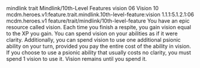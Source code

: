 <ability>
  <metadata>
    <class>mindlink</class>
    <feature_type>trait</feature_type>
    <file_dpath>Mindlink/10th-Level Features</file_dpath>
    <item_id>vision</item_id>
    <item_index>06</item_index>
    <item_name>Vision</item_name>
    <level>10</level>
    <scc>mcdm.heroes.v1:feature.trait.mindlink.10th-level-feature:vision</scc>
    <scdc>1.1.1:5.1.2.1:06</scdc>
    <source>mcdm.heroes.v1</source>
    <type>feature/trait/mindlink/10th-level-feature</type>
  </metadata>
  <effects>
    <effect type="mundane">You have an epic resource called vision. Each time you finish a respite, you gain vision equal to the XP you gain. You can spend vision on your abilities as if it were clarity.
Additionally, you can spend vision to use one additional psionic ability on your turn, provided you pay the entire cost of the ability in vision. If you choose to use a psionic ability that usually costs no clarity, you must spend 1 vision to use it.
Vision remains until you spend it.</effect>
  </effects>
</ability>
